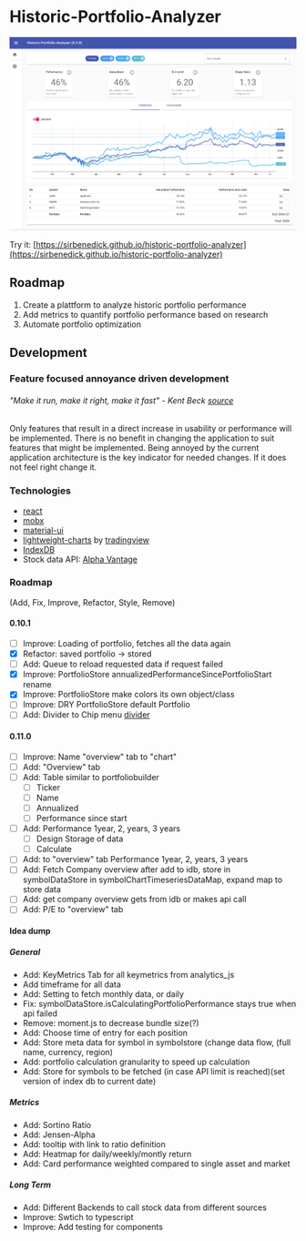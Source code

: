 # Historic-Portfolio-Analyzer

![v0.9.0](documentation/historic-portfolio-analyzer.png?raw=true "HPA v0.9.0")

Try it: [https://sirbenedick.github.io/historic-portfolio-analyzer](https://sirbenedick.github.io/historic-portfolio-analyzer)

## Roadmap

1. Create a plattform to analyze historic portfolio performance
2. Add metrics to quantify portfolio performance based on research
3. Automate portfolio optimization

## Development

### Feature focused annoyance driven development

###### "Make it run, make it right, make it fast" - Kent Beck [source](https://wiki.c2.com/?MakeItWorkMakeItRightMakeItFast)

Only features that result in a direct increase in usability or performance will be implemented.
There is no benefit in changing the application to suit features that might be implemented.
Being annoyed by the current application architecture is the key indicator for needed changes. If it does not feel right change it.

### Technologies

- [react](https://reactjs.org)
- [mobx](https://mobx.js.org/README.html)
- [material-ui](https://material-ui.com)
- [lightweight-charts](https://github.com/tradingview/lightweight-charts) by [tradingview](https://www.tradingview.com/lightweight-charts/)
- [IndexDB](https://developer.mozilla.org/de/docs/Web/API/IndexedDB_API)
- Stock data API: [Alpha Vantage](https://www.alphavantage.co)

### Roadmap

(Add, Fix, Improve, Refactor, Style, Remove)

#### 0.10.1

- [ ] Improve: Loading of portfolio, fetches all the data again
- [x] Refactor: saved portfolio -> stored
- [ ] Add: Queue to reload requested data if request failed
- [x] Improve: PortfolioStore annualizedPerformanceSincePortfolioStart rename
- [x] Improve: PortfolioStore make colors its own object/class
- [ ] Improve: DRY PortfolioStore default Portfolio
- [ ] Add: Divider to Chip menu [divider](https://material-ui.com/components/lists/#simple-list)

#### 0.11.0

- [ ] Improve: Name "overview" tab to "chart"
- [ ] Add: "Overview" tab
- [ ] Add: Table similar to portfoliobuilder
  - [ ] Ticker
  - [ ] Name
  - [ ] Annualized
  - [ ] Performance since start
- [ ] Add: Performance 1year, 2, years, 3 years
  - [ ] Design Storage of data
  - [ ] Calculate
- [ ] Add: to "overview" tab Performance 1year, 2, years, 3 years
- [ ] Add: Fetch Company overview after add to idb, store in symbolDataStore in symbolChartTimeseriesDataMap, expand map to store data
- [ ] Add: get company overview gets from idb or makes api call
- [ ] Add: P/E to "overview" tab

#### Idea dump

##### General

- Add: KeyMetrics Tab for all keymetrics from analytics_js
- Add timeframe for all data
- Add: Setting to fetch monthly data, or daily
- Fix: symbolDataStore.isCalculatingPortfolioPerformance stays true when api failed
- Remove: moment.js to decrease bundle size(?)
- Add: Choose time of entry for each position
- Add: Store meta data for symbol in symbolstore (change data flow, (full name, currency, region)
- Add: portfolio calculation granularity to speed up calculation
- Add: Store for symbols to be fetched (in case API limit is reached)(set version of index db to current date)

##### Metrics

- Add: Sortino Ratio
- Add: Jensen-Alpha
- Add: tooltip with link to ratio definition
- Add: Heatmap for daily/weekly/montly return
- Add: Card performance weighted compared to single asset and market

##### Long Term

- Add: Different Backends to call stock data from different sources
- Improve: Swtich to typescript
- Improve: Add testing for components
